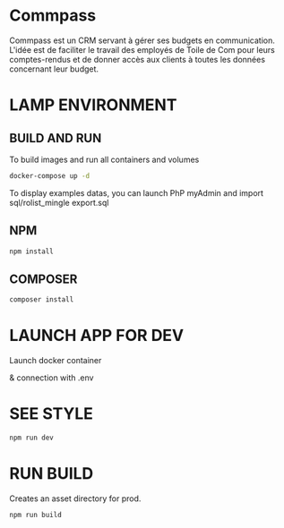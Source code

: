 # Commpass

Commpass est un CRM servant à gérer ses budgets en communication. L'idée est de faciliter le travail des employés de Toile de Com pour leurs comptes-rendus et de donner accès aux clients à toutes les données concernant leur budget.

# LAMP ENVIRONMENT

## BUILD AND RUN

To build images and run all containers and volumes

```sh
docker-compose up -d
```

To display examples datas, you can launch PhP myAdmin and import sql/rolist_mingle export.sql

## NPM

```sh
npm install
```

## COMPOSER

```sh
composer install
```

# LAUNCH APP FOR DEV

Launch docker container 

& connection with .env 

# SEE STYLE

 ```sh
npm run dev
```

# RUN BUILD
Creates an asset directory for prod.

 ```sh
npm run build
```